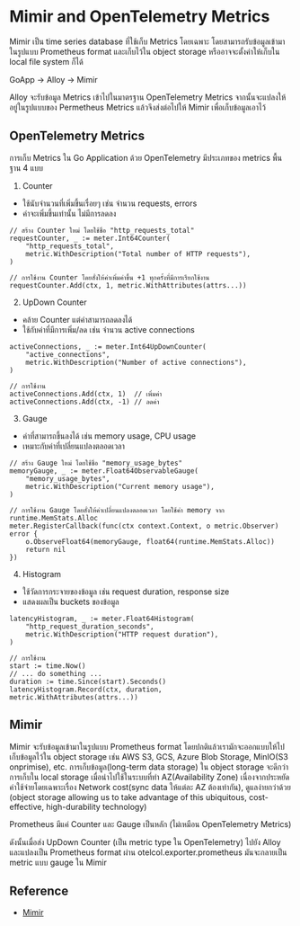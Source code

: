 # Mimir and OpenTelemetry Metrics

Mimir เป็น time series database ที่ใช้เก็บ Metrics โดยเฉพาะ โดยสามารถรับข้อมูลเข้ามาในรูปแบบ Prometheus format และเก็บไว้ใน object storage หรืออาจจะตั้งค่าให้เก็บใน local file system ก็ได้

GoApp -> Alloy -> Mimir

Alloy จะรับข้อมูล Metrics เข้าไปในมาตรฐาน OpenTelemetry Metrics
จากนั้นจะแปลงให้อยู่ในรูปแบบของ Permetheus Metrics แล้วจึงส่งต่อไปให้ Mimir เพื่อเก็บข้อมูลเอาไว้

## OpenTelemetry Metrics

การเก็บ Metrics ใน Go Application ด้วย OpenTelemetry มีประเภทของ metrics พื้นฐาน 4 แบบ

1. Counter

- ใช้นับจำนวนที่เพิ่มขึ้นเรื่อยๆ เช่น จำนวน requests, errors
- ค่าจะเพิ่มขึ้นเท่านั้น ไม่มีการลดลง

```golang
// สร้าง Counter ใหม่ โดยใช้ชื่อ "http_requests_total"
requestCounter, _ := meter.Int64Counter(
    "http_requests_total",
    metric.WithDescription("Total number of HTTP requests"),
)

// การใช้งาน Counter โดยสั่งให้ค่าเพิ่มค่าขึ้น +1 ทุกครั้งที่มีการเรียกใช้งาน 
requestCounter.Add(ctx, 1, metric.WithAttributes(attrs...))
```

2. UpDown Counter

- คล้าย Counter แต่ค่าสามารถลดลงได้
- ใช้กับค่าที่มีการเพิ่ม/ลด เช่น จำนวน active connections

```golang
activeConnections, _ := meter.Int64UpDownCounter(
    "active_connections",
    metric.WithDescription("Number of active connections"),
)

// การใช้งาน
activeConnections.Add(ctx, 1)  // เพิ่มค่า
activeConnections.Add(ctx, -1) // ลดค่า
```

3. Gauge

- ค่าที่สามารถขึ้นลงได้ เช่น memory usage, CPU usage
- เหมาะกับค่าที่เปลี่ยนแปลงตลอดเวลา

```golang
// สร้าง Gauge ใหม่ โดยใช้ชื่อ "memory_usage_bytes"
memoryGauge, _ := meter.Float64ObservableGauge(
    "memory_usage_bytes",
    metric.WithDescription("Current memory usage"),
)

// การใช้งาน Gauge โดยสั่งให้ค่าเปลี่ยนแปลงตลอดเวลา โดยใช้ค่า memory จาก runtime.MemStats.Alloc 
meter.RegisterCallback(func(ctx context.Context, o metric.Observer) error {
    o.ObserveFloat64(memoryGauge, float64(runtime.MemStats.Alloc))
    return nil
})
```

4. Histogram

- ใช้วัดการกระจายของข้อมูล เช่น request duration, response size
- แสดงผลเป็น buckets ของข้อมูล

```golang
latencyHistogram, _ := meter.Float64Histogram(
    "http_request_duration_seconds",
    metric.WithDescription("HTTP request duration"),
)

// การใช้งาน
start := time.Now()
// ... do something ...
duration := time.Since(start).Seconds()
latencyHistogram.Record(ctx, duration, metric.WithAttributes(attrs...))
```

## Mimir

Mimir จะรับข้อมูลเข้ามาในรูปแบบ Prometheus format 
โดยปกติแล้วเรามักจะออกแบบให้ไปเก็บข้อมูลไว้ใน object storage เช่น AWS S3, GCS, Azure Blob Storage, MinIO(S3 onprimise), etc.
การเก็บข้อมูล(long-term data storage) ใน object storage จะดีกว่าการเก็บใน local storage เมื่อนำไปใช้ในระบบที่ทำ AZ(Availability Zone) 
เนื่องจากประหยัดค่าใช้จ่ายโดยเฉพาะเรื่อง Network cost(sync data ให้แต่ละ AZ ต้องเท่ากัน), ดูแลง่ายกว่าด้วย
(object storage allowing us to take advantage of this ubiquitous, cost-effective, high-durability technology)

Prometheus มีแค่ Counter และ Gauge เป็นหลัก (ไม่เหมือน OpenTelemetry Metrics) 

ดังนั้นเมื่อส่ง UpDown Counter (เป็น metric type ใน OpenTelemetry) ไปยัง Alloy และแปลงเป็น Prometheus format ผ่าน otelcol.exporter.prometheus มันจะกลายเป็น metric แบบ gauge ใน Mimir

## Reference

- [Mimir](https://grafana.com/docs/mimir/latest/get-started/play-with-grafana-mimir/#download-tutorial-configuration)